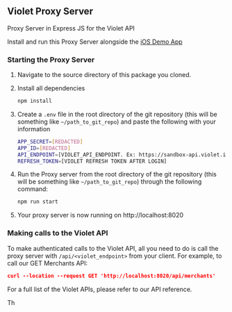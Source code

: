 ## Violet Proxy Server
Proxy Server in Express JS for the Violet API

Install and run this Proxy Server alongside the [iOS Demo App](https://github.com/violetio/VioletSwiftDemoApp)

### Starting the Proxy Server

1. Navigate to the source directory of this package you cloned. 
2. Install all dependencies
    
    ```bash 
    npm install
    ```
    
3. Create a `.env` file in the root directory of the git repository (this will be something like `~/path_to_git_repo`) and paste the following with your information
    
    ```bash
    APP_SECRET=[REDACTED]
    APP_ID=[REDACTED]
    API_ENDPOINT=[VIOLET_API_ENDPOINT. Ex: https://sandbox-api.violet.io]
    REFRESH_TOKEN=[VIOLET REFRESH TOKEN AFTER LOGIN]
    ```
    
4. Run the Proxy server from the root directory of the git repository (this will be something like `~/path_to_git_repo`) through the following command:
    
    ```bash
    npm run start
    ```
    
5. Your proxy server is now running on http://localhost:8020

### Making calls to the Violet API

To make authenticated calls to the Violet API, all you need to do is call the proxy server with `/api/<violet_endpoint>` from your client. For example, to call our GET Merchants API: 

```json
curl --location --request GET 'http://localhost:8020/api/merchants'
```

 For a full list of the Violet APIs, please refer to our API reference.

 Th